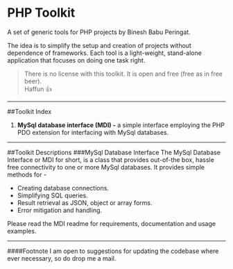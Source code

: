 # PHP Toolkit

A set of generic tools for PHP projects by Binesh Babu Peringat.

The idea is to simplify the setup and creation of projects without dependence of  frameworks. Each tool is a light-weight, stand-alone application that focuses on doing one task right.

> There is no license with this toolkit. It is open and free (free as in free beer).  
> Haffun :thumbsup:

---

##Toolkit Index

1. **MySql database interface (MDI) -** a simple interface employing the PHP PDO extension for interfacing with MySql databases.

---

##Toolkit Descriptions
###MySql Database Interface
The MySql Database Interface or MDI for short, is a class that provides out-of-the box, hassle free connectivity to one or more MySql databases. It provides simple methods for -

- Creating database connections.
- Simplifying SQL queries.
- Result retrieval as JSON, object or array forms.
- Error mitigation and handling.

Please read the MDI readme for requirements, documentation and usage examples.

---

####Footnote
I am open to suggestions for updating the codebase where ever necessary, so do drop me a mail.
